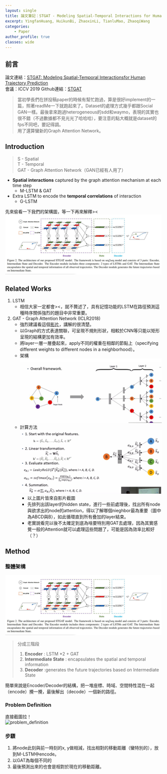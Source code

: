 ```yaml
---
layout: single
title: 論文筆記：STGAT - Modeling Spatial-Temporal Interactions for Human Trajectory Prediction
excerpt: YingfanHuang, HuikunBi, ZhaoxinLi, TianluMao, ZhaoqiWang
categories:
    - Paper
author_profile: true
classes: wide
---
```


## 前言
論文連結：[STGAT: Modeling Spatial-Temporal Interactionsfor Human Trajectory Prediction](https://openaccess.thecvf.com/content_ICCV_2019/papers/Huang_STGAT_Modeling_Spatial-Temporal_Interactions_for_Human_Trajectory_Prediction_ICCV_2019_paper.pdf)  
會議：ICCV 2019
Github連結：[STGAT](https://github.com/huang-xx/STGAT)
>當初學長們在拼投稿paper的時候有幫忙跑過，算是很好implement的一篇，照著readMe一下就跑起來了。Dataset的處理方式幾乎都跟Social GAN一樣。最後拿來跑過heterogeneous的sdd和waymo，表現的其實也很不錯（不過數據都不見光光了哈哈哈），要注意的點大概就是dataset的fps不同吧，要記得調。  
>用了還算蠻新的Graph Attention Network。  

## Introduction
>S - Spatial  
>T - Temporal  
>GAT - Graph Attention Network（GAN已經有人用了）

* **Spatial interactions** captured by the graph attention mechanism at each time step 
  * M-LSTM & GAT
* Extra LSTM to encode the **temporal correlations** of interaction 
  * G-LSTM

先來偷看一下我們的架構圖，等一下再來解釋><
![system_overview](https://raw.githubusercontent.com/fumchin/myblog/master/assets/images/post_images/papers/STGAT/system_overview.png)

## Related Works
1. LSTM
   * 相信大家一定都會><，就不贅述了，具有記憶功能的LSTM在路徑預測這種時序關係強烈的題目中非常重要。
2. GAT - Graph Attention Network (ICLR2018)
   * 強烈建議看這個[影片](https://youtu.be/6hbWpbi0Z24)，講解的很清楚。
   * 以Graph的方式表達關聯，可呈現不規則形狀，相較於CNN等只能以矩形呈現的結構更加有效率。
   * 將layer一層一層疊起來，apply不同的權重在相鄰的節點上（specifying different weights to different nodes in a neighborhood）。
   * 架構
    ![GAT_frame](https://raw.githubusercontent.com/fumchin/myblog/master/assets/images/post_images/papers/STGAT/GAT_framework.png)
    * 計算方法
    ![GAT_calculate](https://raw.githubusercontent.com/fumchin/myblog/master/assets/images/post_images/papers/STGAT/GAT_calculate.png)
      * 以上圖片皆來自影片截圖
      * 先排列出該layer的hidden state，進行一些前處理後，找出所有node與欲求出的node的attention，得以了解哪個nieghbor最為重要（圖中為ABCD與B），如此循環直到所有疊加的layer結束。
      * 老實說看完以後不太確定到底為啥要特別用GAT去處理，因為其實感覺一般的Attention就可以處理這些問題了，可能是因為效率比較好（？）

## Method
### 整體架構
![system_overview](https://raw.githubusercontent.com/fumchin/myblog/master/assets/images/post_images/papers/STGAT/system_overview.png)
> 分成三階段
> 1. **Encoder** : LSTM *2 + GAT
> 2. **Intermediate State** : encapsulates the spatial and temporal information
> 3. **Decoder** :generates the future trajectories based on Intermediate State

簡單來說是Encoder/Decoder的結構，把一堆座標、時域、空間特性混在一起（encode）攪一攪，最後解出（decode）一個新的路徑。

### Problem Definition
直接截圖拉！  
![problem_definition]()

### 步驟
1. 將node此刻與前一時刻的x, y做相減，找出相對的移動距離（蠻特別的），放到M-LSTM中encode。
2. 以GAT為每個不同的
3. 最後預測出來的也會是相對於現在的移動距離。
